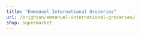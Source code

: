 ```yaml
---
title: "Emmanuel International Groceries"
url: /brighton/emmanuel-international-groceries/
shop: supermarket
---
```

